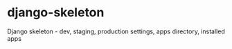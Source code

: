 django-skeleton
===============

Django skeleton - dev, staging, production settings, apps directory, installed apps
